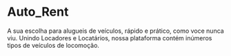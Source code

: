 # Auto_Rent
A sua escolha para alugueis de veículos, rápido e prático, como voce nunca viu.  Unindo Locadores e Locatários, nossa plataforma contém inúmeros tipos de veículos de locomoção.
